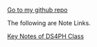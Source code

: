 [Go to my github repo](https://github.com/HollisChen/NoteSharing)

The following are Note Links.

[Key Notes of DS4PH Class](https://hollischen.github.io/NoteSharing/DS4PHClassNotes/Key%20Notes%20of%20DS4PH%20Class)
